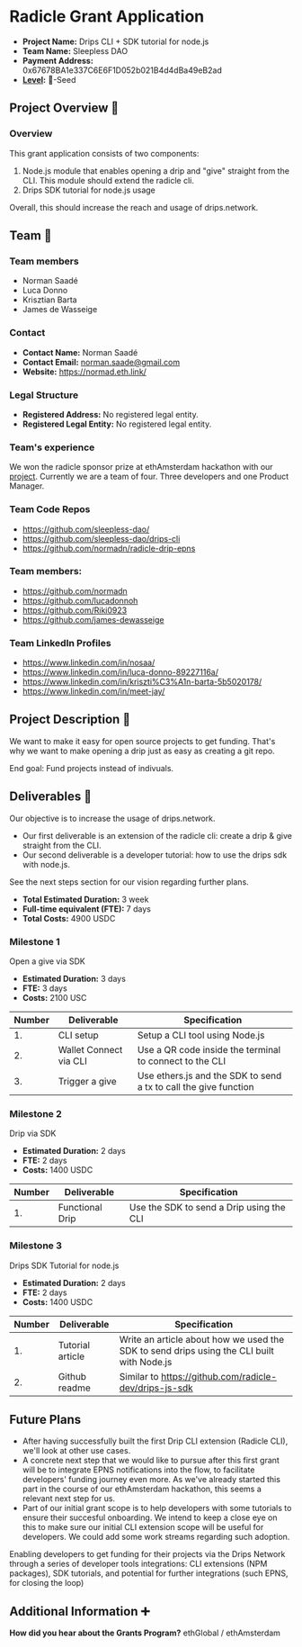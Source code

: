 # Radicle Grant Application

- **Project Name:** Drips CLI + SDK tutorial for node.js
- **Team Name:** Sleepless DAO
- **Payment Address:** 0x67678BA1e337C6E6F1D052b021B4d4dBa49eB2ad
- **[Level](https://github.com/radicle-dev/radicle-grants#levels):** 🌱-Seed

## Project Overview :page_facing_up:

### Overview
This grant application consists of two components: 
1. Node.js module that enables opening a drip and "give" straight from the CLI. This module should extend the radicle cli. 
2. Drips SDK tutorial for node.js usage

Overall, this should increase the reach and usage of drips.network.

## Team :busts_in_silhouette:

### Team members

- Norman Saadé
- Luca Donno
- Krisztian Barta
- James de Wasseige

### Contact

- **Contact Name:** Norman Saadé
- **Contact Email:** norman.saade@gmail.com
- **Website:** https://normad.eth.link/

### Legal Structure

- **Registered Address:** No registered legal entity.
- **Registered Legal Entity:** No registered legal entity.

### Team's experience

We won the radicle sponsor prize at ethAmsterdam hackathon with our [project](https://showcase.ethglobal.com/ethamsterdam/rad-drip-gx4jr).
Currently we are a team of four. Three developers and one Product Manager.

### Team Code Repos

- https://github.com/sleepless-dao/
- https://github.com/sleepless-dao/drips-cli
- https://github.com/normadn/radicle-drip-epns

### Team members:

- https://github.com/normadn
- https://github.com/lucadonnoh
- https://github.com/Riki0923
- https://github.com/james-dewasseige

### Team LinkedIn Profiles 

- https://www.linkedin.com/in/nosaa/
- https://www.linkedin.com/in/luca-donno-89227116a/
- https://www.linkedin.com/in/kriszti%C3%A1n-barta-5b5020178/
- https://www.linkedin.com/in/meet-jay/

## Project Description :page_facing_up:
We want to make it easy for open source projects to get funding. That's why we want to make opening a drip just as easy as creating a git repo.

End goal: Fund projects instead of indivuals.

## Deliverables :nut_and_bolt:

Our objective is to increase the usage of drips.network.
- Our first deliverable is an extension of the radicle cli: create a drip & give straight from the CLI.
- Our second deliverable is a developer tutorial: how to use the drips sdk with node.js.

See the next steps section for our vision regarding further plans.

- **Total Estimated Duration:** 3 week
- **Full-time equivalent (FTE):** 7 days
- **Total Costs:** 4900 USDC


### Milestone 1

Open a give via SDK

- **Estimated Duration:** 3 days
- **FTE:** 3 days
- **Costs:** 2100 USC

| Number | Deliverable              | Specification                                                    |
| ------ | ------------------------ | ---------------------------------------------------------------- |
| 1.     | CLI setup                | Setup a CLI tool using Node.js                                   |
| 2.     | Wallet Connect via CLI   | Use a QR code inside the terminal to connect to the CLI          |
| 3.     | Trigger a give           | Use ethers.js and the SDK to send a tx to call the give function |

### Milestone 2

Drip via SDK

- **Estimated Duration:** 2 days
- **FTE:** 2 days
- **Costs:** 1400 USDC

| Number | Deliverable              | Specification                                                |
| ------ | ------------------------ | ------------------------------------------------------------ |
| 1.     | Functional Drip          | Use the SDK to send a Drip using the CLI                     |

### Milestone 3

Drips SDK Tutorial for node.js

- **Estimated Duration:** 2 days
- **FTE:** 2 days
- **Costs:** 1400 USDC

| Number | Deliverable              | Specification                                                |
| ------ | ------------------------ | ------------------------------------------------------------ |
| 1.     | Tutorial article    | Write an article about how we used the SDK to send drips using the CLI built with Node.js |
| 2.     | Github readme  | Similar to https://github.com/radicle-dev/drips-js-sdk  |



## Future Plans

- After having successfully built the first Drip CLI extension (Radicle CLI), we'll look at other use cases.
- A concrete next step that we would like to pursue after this first grant will be to integrate EPNS notifications into the flow, to facilitate developers' funding journey even more. As we've already started this part in the course of our ethAmsterdam hackathon, this seems a relevant next step for us.
- Part of our initial grant scope is to help developers with some tutorials to ensure their succesful onboarding. We intend to keep a close eye on this to make sure our initial CLI extension scope will be useful for developers. We could add some work streams regarding such adoption.

Enabling developers to get funding for their projects via the Drips Network through a series of developer tools integrations: CLI extensions (NPM packages), SDK tutorials, and potential for further integrations (such EPNS, for closing the loop)


## Additional Information :heavy_plus_sign:

**How did you hear about the Grants Program?** ethGlobal / ethAmsterdam
